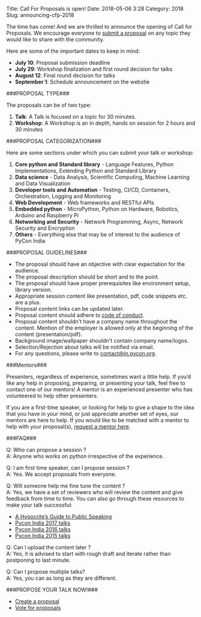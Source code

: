 Title: Call For Proposals is open!
Date: 2018-05-06 3:28
Category: 2018
Slug: announcing-cfp-2018


The time has come! And we are thrilled to announce the opening of Call for Proposals. We encourage everyone to [submit a proposal](https://in.pycon.org/cfp/2018/proposals/) on any topic they would like to share with the community.
<!-- PELICAN_END_SUMMARY -->

Here are some of the important dates to keep in mind:

- **July 10**: Proposal submission deadline
- **July 29**: Workshop finalization and first round decision for talks
- **August 12**: Final round decision for talks
- **September 1**: Schedule announcement on the webstie

###PROPOSAL TYPE###

The proposals can be of two type:

1. **Talk**: A Talk is focused on a topic for 30 minutes.
2. **Workshop**: A Workshop is an in depth, hands on session for 2 hours and 30 minutes

###PROPOSAL CATEGORIZATION###

Here are some sections under which you can submit your talk or workshop:

1. **Core python and Standard library** - Language Features, Python Implementations, Extending Python and Standard Library 
2. **Data science** - Data Analysis, Scientific Computing, Machine Learning and Data Visualization 
3. **Developer tools and Automation** - Testing, CI/CD, Containers, Orchestration, Logging and Monitoring 
4. **Web Development** - Web frameworks and RESTful APIs 
5. **Embedded python** - MicroPython, Python on Hardware, Robotics, Arduino and Raspberry Pi 
6. **Networking and Security** - Network Programming, Async, Network Security and Encryption 
7. **Others** - Everything else that may be of interest to the audience of PyCon India 

###PROPOSAL GUIDELINES###

- The proposal should have an objective with clear expectation for the audience.
- The proposal description should be short and to the point.
- The proposal should have proper prerequisites like environment setup, library version.
- Appropriate session content like presentation, pdf, code snippets etc. are a plus.
- Proposal content links can be updated later.
- Proposal content should adhere to [code of conduct](http://in.pycon.org/2018/coc.html).
- Proposal content shouldn't have a company name throughout the content. Mention of the employer is allowed only at the beginning of the content (presentation/pdf).
- Background image/wallpaper shouldn't contain company name/logos.
- Selection/Rejection about talks will be notified via email.
- For any questions, please write to contact@in.pycon.org.

###Mentors###

Presenters, regardless of experience, sometimes want a little help. If you’d like any help in proposing, preparing, or presenting your talk, feel free to contact one of our mentors! A mentor is an experienced presenter who has volunteered to help other presenters.

If you are a first-time speaker, or looking for help to give a shape to the idea that you have in your mind, or just appreciate another set of eyes, our mentors are here to help. If you would like to be matched with a mentor to help with your proposal(s), [request a mentor here](https://goo.gl/forms/eOE9d7VelcT9Qjs03).

###FAQ###

Q: Who can propose a session ?<br>
A: Anyone who works on python irrespective of the experience.

Q: I am first time speaker, can I propose session ?<br>
A: Yes. We accept proposals from everyone.

Q: Will someone help me fine tune the content ?<br>
A: Yes, we have a set of reviewers who will review the content and give feedback from time to time. You can also go through these resources to make your talk successful:

- [A Hypocrite’s Guide to Public Speaking](https://www.youtube.com/watch?v=uH_-_mrksV4&feature=youtu.be)
- [Pycon India 2017 talks](https://www.youtube.com/watch?v=BuJ3j3wohrw&list=PL6GW05BfqWIebMtGTSzrafZi2HWORxzu0)
- [Pycon India 2016 talks](https://www.youtube.com/playlist?list=PL4Aox7_vWyu-zYSgYkeo90cFrnwmeMSdd)
- [Pycon India 2015 talks](https://www.youtube.com/playlist?list=PL6GW05BfqWIe6rMoFFWmllPegB2gU069m)

Q: Can I upload the content later ?<br>
A: Yes, it is advised to start with rough draft and iterate rather than postponing to last minute.

Q: Can I propose multiple talks?<br>
A: Yes, you can as long as they are different.

###PROPOSE YOUR TALK NOW!###

- [Create a proposal](https://in.pycon.org/cfp/2018/proposals/create/)
- [Vote for proposals](https://in.pycon.org/cfp/2018/proposals/)
